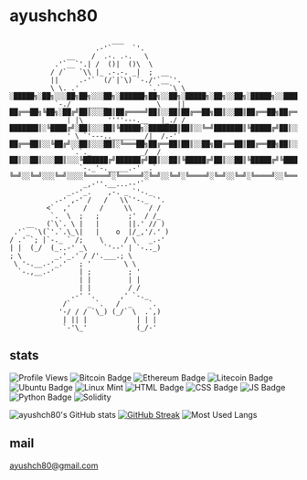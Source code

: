 # ayushch80
```
                         ___
                     .-'`     `'.
              __    /  .-. .-.   \
           .'`__`'.| /  ()|  ()\  \
          / /`   `\\ |_ .-.-. _|  ;  __
          ||     .-'`  (/`|`\) `-./'`__`'.
          \ \. .'                 `.`  `\ \     ░█████╗░██╗░░░██╗██╗░░░██╗░██████╗██╗░░██╗░█████╗░██╗░░██╗░█████╗░░█████╗░
           `-./  _______            \    ||     ██╔══██╗╚██╗░██╔╝██║░░░██║██╔════╝██║░░██║██╔══██╗██║░░██║██╔══██╗██╔══██╗
              | |\      ''''---.__   |_./ /     ███████║░╚████╔╝░██║░░░██║╚█████╗░███████║██║░░╚═╝███████║╚█████╔╝██║░░██║
              ' \ `'---..________/|  /.-'`      ██╔══██║░░╚██╔╝░░██║░░░██║░╚═══██╗██╔══██║██║░░██╗██╔══██║██╔══██╗██║░░██║
               `.`._            _/  /           ██║░░██║░░░██║░░░╚██████╔╝██████╔╝██║░░██║╚█████╔╝██║░░██║╚█████╔╝╚█████╔╝
                 `-._'-._____.-' _.`            ╚═╝░░╚═╝░░░╚═╝░░░░╚═════╝░╚═════╝░╚═╝░░╚═╝░╚════╝░╚═╝░░╚═╝░╚════╝░░╚════╝░
                  _,-''.__...--'`
              _.-'_.    ,-. _ `'-._
           .-' ,-' /   /   \\`'-._ `'.
         <`  ,'   /   /     \\    / /
          `.  \  ;   ;       ;'  / /_
    __   (`\`. \ |   |       ||.' // )
 .'`_ `\(`'.`.\_\|   |    o  |/_,'/.' )
/ .' `; |`-._ ` /;    \     / \   _.-'
| |  (_/  (_..-' _\    `'--' | `-.._)
; \        _.'_.' / /'.___.; \
 \ '-.__.-'_.'   ; '        \ \
  `-.,__.-'      | ;         ; '
                 | |         | |
                 | |         / /
               .-' '.      ,' `-._
             /`    _ `.   /  _    `.
            '-/ / / `\_) (_/` \  .`,)
             | || |            | | |
             `-'\_'            (_/-'
```
## stats
![Profile Views](https://komarev.com/ghpvc/?username=ayushch80)
![Bitcoin Badge](https://img.shields.io/badge/Bitcoin-000000?style=for-the-badge&logo=bitcoin&logoColor=black)
![Ethereum Badge](https://img.shields.io/badge/Ethereum-3C3C3D?style=for-the-badge&logo=Ethereum&logoColor=white)
![Litecoin Badge](https://img.shields.io/badge/Litecoin-A6A9AA?style=for-the-badge&logo=Litecoin&logoColor=white)
![Ubuntu Badge](https://img.shields.io/badge/Ubuntu-E95420?style=for-the-badge&logo=ubuntu&logoColor=white)
![Linux Mint](https://img.shields.io/badge/Linux_Mint-87CF3E?style=for-the-badge&logo=linux-mint&logoColor=white)
![HTML Badge](https://img.shields.io/badge/HTML5-E34F26?style=for-the-badge&logo=html5&logoColor=white)
![CSS Badge](https://img.shields.io/badge/CSS3-1572B6?style=for-the-badge&logo=css3&logoColor=white)
![JS Badge](https://img.shields.io/badge/JavaScript-323330?style=for-the-badge&logo=javascript&logoColor=F7DF1E)
![Python Badge](https://img.shields.io/badge/Python-FFD43B?style=for-the-badge&logo=python&logoColor=blue)
![Solidity](https://img.shields.io/badge/Solidity-e6e6e6?style=for-the-badge&logo=solidity&logoColor=black)

![ayushch80's GitHub stats](https://github-readme-stats.vercel.app/api?username=ayushch80&count_private=true)
[![GitHub Streak](https://github-readme-streak-stats.herokuapp.com?user=ayushch80&theme=ads-juicy-fresh&hide_border=true&date_format=j%20M%5B%20Y%5D&ring=0030DD)](https://git.io/streak-stats)
![Most Used Langs](https://github-readme-stats.vercel.app/api/top-langs/?username=ayushch80)

## mail
ayushch80@gmail.com
